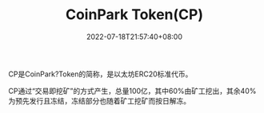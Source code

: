 ﻿---
weight: 
title: "CoinPark Token(CP)"
description: "CP是CoinParkToken的简称，是以太坊ERC20标准代币"
date: 2022-07-18T21:57:40+08:00
lastmod: 2022-07-18T16:45:40+08:00
draft: false
authors: ["june"]
featuredImage: "148.png"
link: "https://1234btc.com/qk/coinpark-tokencp.html"
tags: ["数字代币","CoinPark Token(CP)"]
categories: ["navigation"]
navigation: ["数字代币"]
lightgallery: true
toc: true
pinned: false
recommend: false
recommend1: false
---
CP是CoinPark?Token的简称，是以太坊ERC20标准代币。

CP通过“交易即挖矿”的方式产生，总量100亿，其中60%由矿工挖出，其余40%为预先发行且冻结，冻结部分也随着矿工挖矿而按日解冻。